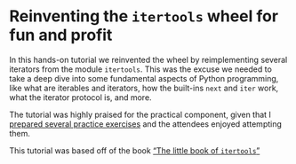 # Reinventing the `itertools` wheel for fun and profit

In this hands-on tutorial we reinvented the wheel by reimplementing several iterators from the module `itertools`.
This was the excuse we needed to take a deep dive into some fundamental aspects of Python programming, like what are iterables and iterators, how the built-ins `next` and `iter` work, what the iterator protocol is, and more.

The tutorial was highly praised for the practical component, given that I [prepared several practice exercises](https://github.com/mathspp/the-little-book-of-itertools) and the attendees enjoyed attempting them.

This tutorial was based off of the book [“The little book of `itertools`”](https://mathspp.com/books/the-little-book-of-itertools)
